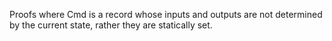 Proofs where Cmd is a record whose inputs and outputs are not determined by the current state, rather they are statically set.